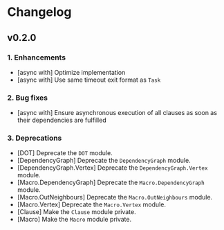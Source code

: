 # Changelog

## v0.2.0

### 1. Enhancements

  * [async with] Optimize implementation
  * [async with] Use same timeout exit format as `Task`

### 2. Bug fixes

  * [async with] Ensure asynchronous execution of all clauses as soon as their dependencies are fulfilled

### 3. Deprecations

  * [DOT] Deprecate the `DOT` module.
  * [DependencyGraph] Deprecate the `DependencyGraph` module.
  * [DependencyGraph.Vertex] Deprecate the `DependencyGraph.Vertex` module.
  * [Macro.DependencyGraph] Deprecate the `Macro.DependencyGraph` module.
  * [Macro.OutNeighbours] Deprecate the `Macro.OutNeighbours` module.
  * [Macro.Vertex] Deprecate the `Macro.Vertex` module.
  * [Clause] Make the `Clause` module private.
  * [Macro] Make the `Macro` module private.

